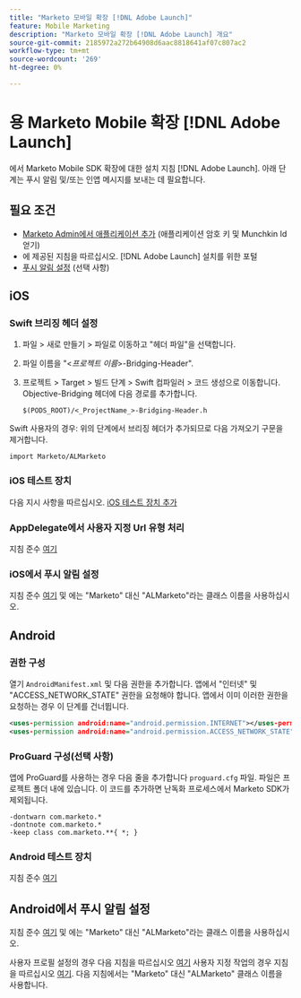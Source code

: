 ```yaml
---
title: "Marketo 모바일 확장 [!DNL Adobe Launch]"
feature: Mobile Marketing
description: "Marketo 모바일 확장 [!DNL Adobe Launch] 개요"
source-git-commit: 2185972a272b64908d6aac8818641af07c807ac2
workflow-type: tm+mt
source-wordcount: '269'
ht-degree: 0%

---
```



# 용 Marketo Mobile 확장 [!DNL Adobe Launch]

에서 Marketo Mobile SDK 확장에 대한 설치 지침 [!DNL Adobe Launch]. 아래 단계는 푸시 알림 및/또는 인앱 메시지를 보내는 데 필요합니다.

## 필요 조건

- [Marketo Admin에서 애플리케이션 추가](https://experienceleague.adobe.com/en/docs/marketo/using/product-docs/mobile-marketing/admin/add-a-mobile-app) (애플리케이션 암호 키 및 Munchkin Id 얻기)
- 에 제공된 지침을 따르십시오. [!DNL Adobe Launch] 설치를 위한 포털
- [푸시 알림 설정](push-notifications.md) (선택 사항)

## iOS

### Swift 브리징 헤더 설정

1. 파일 > 새로 만들기 > 파일로 이동하고 &quot;헤더 파일&quot;을 선택합니다.
1. 파일 이름을 &quot;&lt;_프로젝트 이름_>-Bridging-Header&quot;.
1. 프로젝트 > Target > 빌드 단계 > Swift 컴파일러 > 코드 생성으로 이동합니다. Objective-Bridging 헤더에 다음 경로를 추가합니다.

   `$(PODS_ROOT)/<_ProjectName_>-Bridging-Header.h`

Swift 사용자의 경우: 위의 단계에서 브리징 헤더가 추가되므로 다음 가져오기 구문을 제거합니다.

`import Marketo/ALMarketo`

### iOS 테스트 장치

다음 지시 사항을 따르십시오. [iOS 테스트 장치 추가](installation.md#ios_test_devices)

### AppDelegate에서 사용자 지정 Url 유형 처리

지침 준수 [여기](installation.md#ios_test_devices)

### iOS에서 푸시 알림 설정

지침 준수 [여기](push-notifications.md) 및 에는 &quot;Marketo&quot; 대신 &quot;ALMarketo&quot;라는 클래스 이름을 사용하십시오.

## Android

### 권한 구성

열기 `AndroidManifest.xml` 및 다음 권한을 추가합니다. 앱에서 &quot;인터넷&quot; 및 &quot;ACCESS_NETWORK_STATE&quot; 권한을 요청해야 합니다. 앱에서 이미 이러한 권한을 요청하는 경우 이 단계를 건너뜁니다.

```xml
<uses‐permission android:name="android.permission.INTERNET"></uses‐permission>
<uses‐permission android:name="android.permission.ACCESS_NETWORK_STATE"></uses‐permission>
```

### ProGuard 구성(선택 사항)

앱에 ProGuard를 사용하는 경우 다음 줄을 추가합니다 `proguard.cfg` 파일. 파일은 프로젝트 폴더 내에 있습니다. 이 코드를 추가하면 난독화 프로세스에서 Marketo SDK가 제외됩니다.

```
-dontwarn com.marketo.*
-dontnote com.marketo.*
-keep class com.marketo.**{ *; }
```

### Android 테스트 장치

지침 준수 [여기](installation.md#android_test_devices)

## Android에서 푸시 알림 설정

지침 준수 [여기](installation.md#android_firebase_cloud_messaging_support) 및 에는 &quot;Marketo&quot; 대신 &quot;ALMarketo&quot;라는 클래스 이름을 사용하십시오.

사용자 프로필 설정의 경우 다음 지침을 따르십시오 [여기](user-profiles.md) 사용자 지정 작업의 경우 지침을 따르십시오 [여기](custom-actions.md#android_custom_action). 다음 지침에서는 &quot;Marketo&quot; 대신 &quot;ALMarketo&quot; 클래스 이름을 사용합니다.

